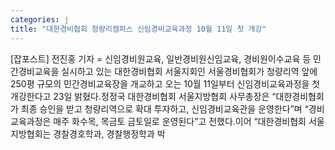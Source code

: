 ```yaml
---
categories: j
title: "대한경비협회 청량리캠퍼스 신임경비교육과정 10월 11일 첫 개강"
---
```

[잡포스트] 전진홍 기자 = 신임경비원교육, 일반경비원신임교육, 경비원이수교육 등 민간경비교육을 실시하고 있는 대한경비협회 서울지회인 서울경비협회가 청량리역 앞에 250평 규모의 민간경비교육장을 개교하고 오는 10월 11일부터 신임경비교육과정을 첫 개강한다고 23일 밝혔다.정정국 대한경비협회 서울지방협회 사무총장은 “대한경비협회가 최종 승인을 받고 청량리역으로 확대 투자하고, 신임경비교육관을 운영한다”며 “경비교육과정은 매주 화수목, 목금토 금토일로 운영된다”고 전했다.이어 “대한경비협회 서울지방협회는 경찰경호학과, 경찰행정학과 박